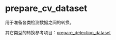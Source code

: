 # prepare_cv_dataset
用于准备各类检测数据之间的转换。

其它类型的转换参考项目：[prepare_detection_dataset](https://github.com/spytensor/prepare_detection_dataset)
